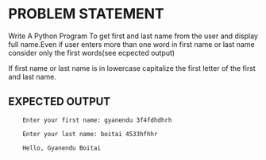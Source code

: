 # PROBLEM STATEMENT
Write A Python Program To get first and last name from the user and display full name.Even if user enters more than one word in first name or last name consider only the first words(see ecpected output)

If first name or last name is in lowercase capitalize the first letter of the first and last name.

## EXPECTED OUTPUT
        Enter your first name: gyanendu 3f4fdhdhrh

        Enter your last name: boitai 4533hfhhr

        Hello, Gyanendu Boitai